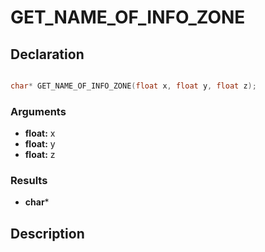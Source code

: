 # GET_NAME_OF_INFO_ZONE

## Declaration
```cpp

char* GET_NAME_OF_INFO_ZONE(float x, float y, float z);
```

### Arguments
- **float:** x
- **float:** y
- **float:** z

### Results
- **char***

## Description
